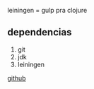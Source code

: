 leiningen = gulp pra clojure

## dependencias
1. git
2. jdk
3. leiningen

[github](github.com/btfidelis)
